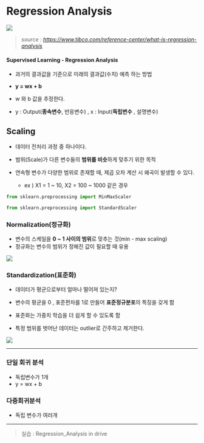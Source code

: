 # Regression Analysis

![](https://www.tibco.com/sites/tibco/files/media_entity/2020-09/regression-analysis-diagram.svg)

> *source : https://www.tibco.com/reference-center/what-is-regression-analysis*

#### Supervised Learning - Regression Analysis

* 과거의 결과값을 기준으로 미래의 결과값(수치) 예측 하는 방법

* **y = wx + b**
  

* w 와 b 값을 추정한다.

* y : Output(**종속변수**, 반응변수) , x : Input(**독립변수** , 설명변수)



## Scaling

* 데이터 전처리 과정 중 하나이다.
* 범위(Scale)가 다른 변수들의 **범위를 비슷**하게 맞추기 위한 목적

* 연속형 변수가 다양한 범위로 존재할 때, 제곱 오차 계산 시 왜곡이 발생할 수 있다.
  * ex ) X1 = 1 ~ 10, X2 = 100 ~ 1000 같은 경우

```python
from sklearn.preprocessing import MinMaxScaler

from sklearn.preprocessing import StandardScaler
```



### Normalization(정규화)

* 변수의 스케일을 **0 ~ 1 사이의 범위**로 맞추는 것(min - max scaling)
* 정규화는 변수의 범위가 정해진 값이 필요할 때 유용

![](https://encrypted-tbn0.gstatic.com/images?q=tbn:ANd9GcT21_4ihj7YOjvgUXd792eDP7NYX0Uoux7ZAQ&usqp=CAU)



### Standardization(표준화)


* 데이터가 평균으로부터 얼마나 떨어져 있는지?

* 변수의 평균을 0 , 표준편차를 1로 만들어 **표준정규분포**의 특징을 갖게 함
* 표준화는 가중치 학습을 더 쉽게 할 수 있도록 함
* 특정 범위를 벗어난 데이터는 outlier로 간주하고 제거한다.

![](https://www.oreilly.com/library/view/hands-on-machine-learning/9781788393485/assets/7a9d8cb9-10f7-43b5-b52f-865fbbb0b69e.png)

---

### 단일 회귀 분석

* 독립변수가 1개
* y = wx + b



### 다중회귀분석 

* 독립 변수가 여러개

---

> 실습 : Regression_Analysis in drive

